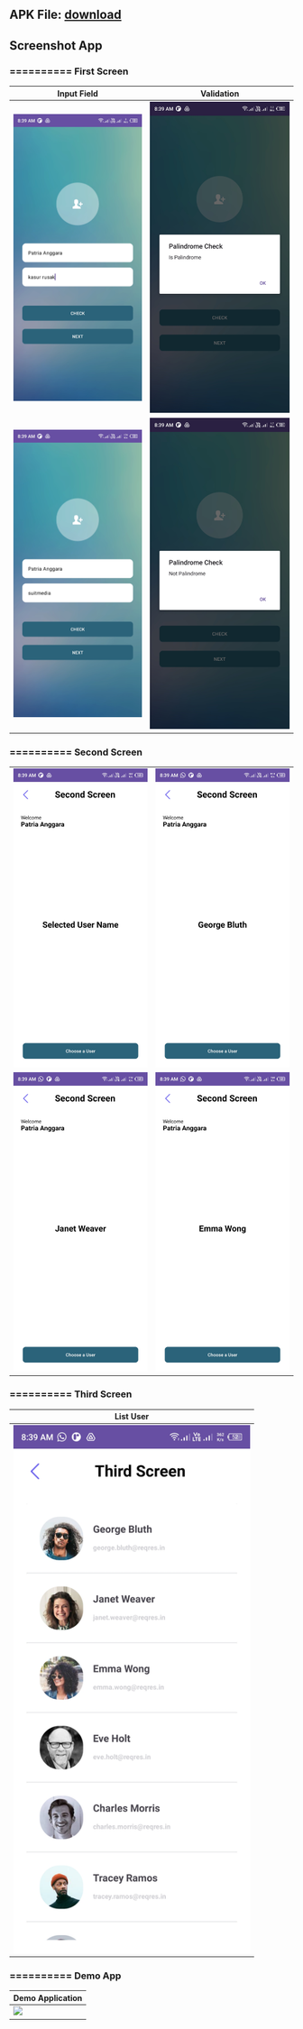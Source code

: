 ## APK File: <a href="https://github.com/patriciaanggraeni/suitmedia-android-developer-test/blob/05bf0ff4517d94bb9d0c49673b374318ea6f2791/app/src/main/java/com/example/suitmedia_android_developer_test/apk">download</a>

## Screenshot App

### ========== First Screen
<table>
    <thead>
        <tr>
            <th>Input Field</th>
            <th>Validation</th>
        </tr>
    </thead>
    <tbody>
        <tr>
            <td>
                <img style="width: 500px" src="app/src/main/java/com/example/suitmedia_android_developer_test/screenshot/first_screen/1.jpg">
            </td>
            <td>
                <img style="width: 500px" src="app/src/main/java/com/example/suitmedia_android_developer_test/screenshot/first_screen/2.jpg">
            </td>
        </tr>
        <tr>
            <td>
                <img style="width: 500px" src="app/src/main/java/com/example/suitmedia_android_developer_test/screenshot/first_screen/3.jpg">
            </td>
            <td>
                <img style="width: 500px" src="app/src/main/java/com/example/suitmedia_android_developer_test/screenshot/first_screen/4.jpg">
            </td>
        </tr>
    </tbody>
</table>

### ========== Second Screen
<table>
    <tbody>
        <tr>
            <td>
                <img style="width: 500px" src="app/src/main/java/com/example/suitmedia_android_developer_test/screenshot/second_screen/1.jpg">
            </td>
            <td>
                <img style="width: 500px" src="app/src/main/java/com/example/suitmedia_android_developer_test/screenshot/second_screen/2.jpg">
            </td>
        </tr>
        <tr>
            <td>
                <img style="width: 500px" src="app/src/main/java/com/example/suitmedia_android_developer_test/screenshot/second_screen/3.jpg">
            </td>
            <td>
                <img style="width: 500px" src="app/src/main/java/com/example/suitmedia_android_developer_test/screenshot/second_screen/4.jpg">
            </td>
        </tr>
    </tbody>
</table>

### ========== Third Screen
<table>
    <thead>
        <tr>
            <th>List User</th>
        </tr>
    </thead>
    <tbody>
        <tr>
            <td>
                <img style="width: 420px" src="app/src/main/java/com/example/suitmedia_android_developer_test/screenshot/third_screen/1.jpg">
            </td>
        </tr>
    </tbody>
</table>

### ========== Demo App
<table>
    <thead>
        <tr>
            <th>Demo Application</th>
        </tr>
    </thead>
    <tbody>
        <tr>
            <td>
                <img style="width: 420px" src="app/src/main/java/com/example/suitmedia_android_developer_test/screenshot/demo/demo.gif">
            </td>
        </tr>
    </tbody>
</table>